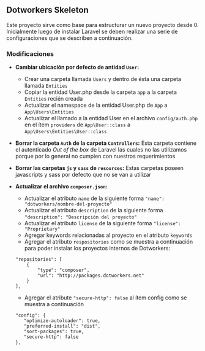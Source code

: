 ## Dotworkers Skeleton

Este proyecto sirve como base para estructurar un nuevo proyecto desde 0. Inicialmente luego de instalar Laravel se deben 
realizar una serie de configuraciones que se describen a continuación.

### Modificaciones

- **Cambiar ubicación por defecto de antidad ```User```:**
    
    - Crear una carpeta llamada ```Users``` y dentro de ésta una carpeta llamada ```Entities```
    - Copiar la entidad User.php desde la carpeta ```app``` a la carpeta ```Entities``` recién creada
    - Actualizar el namespace de la entidad User.php de ```App``` a ```App\Users\Entities```
    - Actualizar el llamado a la entidad User en el archivo ```config/auth.php``` en el ítem ```providers``` de 
    ```App\User::class``` a ```App\Users\Entities\User::class```
    
- **Borrar la carpeta ```Auth``` de la carpeta ```Controllers```:** Esta carpeta contiene el autenticado *Out of the box* 
de Laravel las cuales no las utilizamos porque por lo general no cumplen con nuestros requerimientos

- **Borrar las carpetas ```js``` y ```sass``` de ```resources```:** Estas carpetas poseen javascripts y sass por defecto 
que no se van a utilizar

- **Actualizar el archivo ```composer.json```:**

    - Actualizar el atributo ```name``` de la siguiente forma ```"name": "dotworkers/nombre-del-proyecto"```
    - Actualizar el atributo ```description``` de la siguiente forma ```"description": "Descripción del proyecto"```
    - Actualizar el atributo ```license``` de la siguiente forma ```"license": "Proprietary"```
    - Agregar keywords relacionadas al proyecto en el atributo ```keywords```
    - Agregar el atributo ```respositories```  como se muestra a continuación para poder instalar los proyectos internos
    de Dotworkers:
    ```
    "repositories": [
        {
            "type": "composer",
            "url": "http://packages.dotworkers.net"
        }
    ],
    ```
    - Agregar el atribute ```"secure-http": false``` al ítem config como se muestra a continuación
     ```
    "config": {
        "optimize-autoloader": true,
        "preferred-install": "dist",
        "sort-packages": true,
        "secure-http": false
    },
   ```
